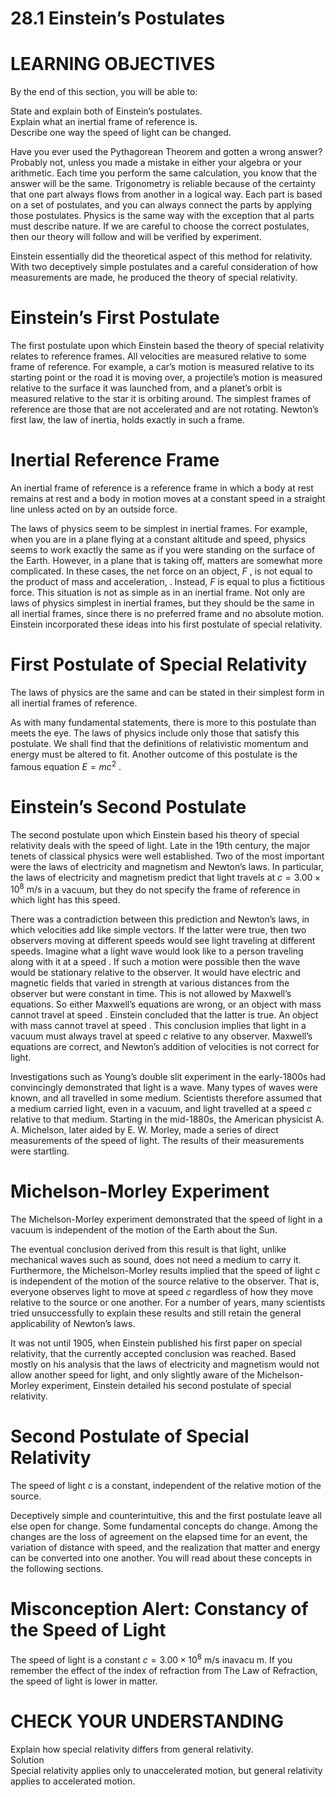 # 28.1 Einstein’s Postulates

# LEARNING OBJECTIVES

By the end of this section, you will be able to:

State and explain both of Einstein’s postulates.   
Explain what an inertial frame of reference is.   
Describe one way the speed of light can be changed.

Have you ever used the Pythagorean Theorem and gotten a wrong answer? Probably not, unless you made a mistake in either your algebra or your arithmetic. Each time you perform the same calculation, you know that the answer will be the same. Trigonometry is reliable because of the certainty that one part always flows from another in a logical way. Each part is based on a set of postulates, and you can always connect the parts by applying those postulates. Physics is the same way with the exception that al parts must describe nature. If we are careful to choose the correct postulates, then our theory will follow and will be verified by experiment.

Einstein essentially did the theoretical aspect of this method for relativity. With two deceptively simple postulates and a careful consideration of how measurements are made, he produced the theory of special relativity.

# Einstein’s First Postulate

The first postulate upon which Einstein based the theory of special relativity relates to reference frames. All velocities are measured relative to some frame of reference. For example, a car’s motion is measured relative to its starting point or the road it is moving over, a projectile’s motion is measured relative to the surface it was launched from, and a planet’s orbit is measured relative to the star it is orbiting around. The simplest frames of reference are those that are not accelerated and are not rotating. Newton’s first law, the law of inertia, holds exactly in such a frame.

# Inertial Reference Frame

An inertial frame of reference is a reference frame in which a body at rest remains at rest and a body in motion moves at a constant speed in a straight line unless acted on by an outside force.

The laws of physics seem to be simplest in inertial frames. For example, when you are in a plane flying at a constant altitude and speed, physics seems to work exactly the same as if you were standing on the surface of the Earth. However, in a plane that is taking off, matters are somewhat more complicated. In these cases, the net force on an object, $F$ , is not equal to the product of mass and acceleration, . Instead, $F$ is equal to plus a fictitious force. This situation is not as simple as in an inertial frame. Not only are laws of physics simplest in inertial frames, but they should be the same in all inertial frames, since there is no preferred frame and no absolute motion. Einstein incorporated these ideas into his first postulate of special relativity.

# First Postulate of Special Relativity

The laws of physics are the same and can be stated in their simplest form in all inertial frames of reference.

As with many fundamental statements, there is more to this postulate than meets the eye. The laws of physics include only those that satisfy this postulate. We shall find that the definitions of relativistic momentum and energy must be altered to fit. Another outcome of this postulate is the famous equation $E = m c ^ { 2 }$ .

# Einstein’s Second Postulate

The second postulate upon which Einstein based his theory of special relativity deals with the speed of light. Late in the 19th century, the major tenets of classical physics were well established. Two of the most important were the laws of electricity and magnetism and Newton’s laws. In particular, the laws of electricity and magnetism predict that light travels at $c = 3 . 0 0 \times 1 0 ^ { 8 } \ \mathrm { m / s }$ in a vacuum, but they do not specify the frame of reference in which light has this speed.

There was a contradiction between this prediction and Newton’s laws, in which velocities add like simple vectors. If the latter were true, then two observers moving at different speeds would see light traveling at different speeds. Imagine what a light wave would look like to a person traveling along with it at a speed . If such a motion were possible then the wave would be stationary relative to the observer. It would have electric and magnetic fields that varied in strength at various distances from the observer but were constant in time. This is not allowed by Maxwell’s equations. So either Maxwell’s equations are wrong, or an object with mass cannot travel at speed . Einstein concluded that the latter is true. An object with mass cannot travel at speed . This conclusion implies that light in a vacuum must always travel at speed $c$ relative to any observer. Maxwell’s equations are correct, and Newton’s addition of velocities is not correct for light.

Investigations such as Young’s double slit experiment in the early-1800s had convincingly demonstrated that light is a wave. Many types of waves were known, and all travelled in some medium. Scientists therefore assumed that a medium carried light, even in a vacuum, and light travelled at a speed $c$ relative to that medium. Starting in the mid-1880s, the American physicist A. A. Michelson, later aided by E. W. Morley, made a series of direct measurements of the speed of light. The results of their measurements were startling.

# Michelson-Morley Experiment

The Michelson-Morley experiment demonstrated that the speed of light in a vacuum is independent of the motion of the Earth about the Sun.

The eventual conclusion derived from this result is that light, unlike mechanical waves such as sound, does not need a medium to carry it. Furthermore, the Michelson-Morley results implied that the speed of light $c$ is independent of the motion of the source relative to the observer. That is, everyone observes light to move at speed $c$ regardless of how they move relative to the source or one another. For a number of years, many scientists tried unsuccessfully to explain these results and still retain the general applicability of Newton’s laws.

It was not until 1905, when Einstein published his first paper on special relativity, that the currently accepted conclusion was reached. Based mostly on his analysis that the laws of electricity and magnetism would not allow another speed for light, and only slightly aware of the Michelson-Morley experiment, Einstein detailed his second postulate of special relativity.

# Second Postulate of Special Relativity

The speed of light $c$ is a constant, independent of the relative motion of the source.

Deceptively simple and counterintuitive, this and the first postulate leave all else open for change. Some fundamental concepts do change. Among the changes are the loss of agreement on the elapsed time for an event, the variation of distance with speed, and the realization that matter and energy can be converted into one another. You will read about these concepts in the following sections.

# Misconception Alert: Constancy of the Speed of Light

The speed of light is a constant $c = 3 . 0 0 \times 1 0 ^ { 8 } ~ \mathrm { m / s }$ inavacu m. If you remember the effect of the index of refraction from The Law of Refraction, the speed of light is lower in matter.

# CHECK YOUR UNDERSTANDING

Explain how special relativity differs from general relativity.   
Solution   
Special relativity applies only to unaccelerated motion, but general relativity applies to accelerated motion.